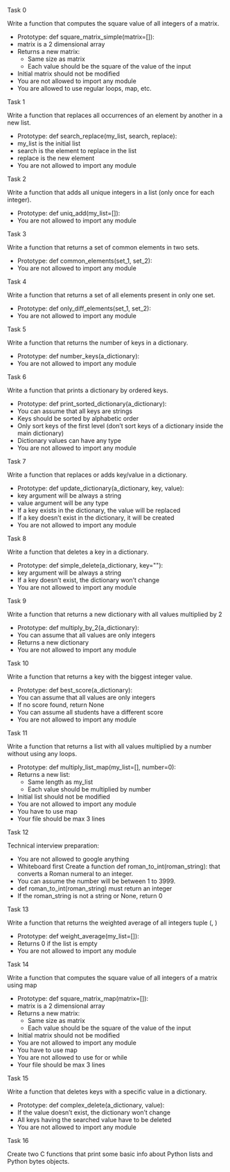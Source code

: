 Task 0

Write a function that computes the square value of all integers of a matrix.
* Prototype: def square_matrix_simple(matrix=[]):
* matrix is a 2 dimensional array
* Returns a new matrix:
  - Same size as matrix
  - Each value should be the square of the value of the input
* Initial matrix should not be modified
* You are not allowed to import any module
* You are allowed to use regular loops, map, etc.

Task 1

Write a function that replaces all occurrences of an element by another in a new list.
* Prototype: def search_replace(my_list, search, replace):
* my_list is the initial list
* search is the element to replace in the list
* replace is the new element
* You are not allowed to import any module

Task 2

Write a function that adds all unique integers in a list (only once for each integer).
* Prototype: def uniq_add(my_list=[]):
* You are not allowed to import any module

Task 3

Write a function that returns a set of common elements in two sets.
* Prototype: def common_elements(set_1, set_2):
* You are not allowed to import any module

Task 4

Write a function that returns a set of all elements present in only one set.
* Prototype: def only_diff_elements(set_1, set_2):
* You are not allowed to import any module

Task 5

Write a function that returns the number of keys in a dictionary.
* Prototype: def number_keys(a_dictionary):
* You are not allowed to import any module

Task 6

Write a function that prints a dictionary by ordered keys.
* Prototype: def print_sorted_dictionary(a_dictionary):
* You can assume that all keys are strings
* Keys should be sorted by alphabetic order
* Only sort keys of the first level (don’t sort keys of a dictionary inside the main dictionary)
* Dictionary values can have any type
* You are not allowed to import any module

Task 7

Write a function that replaces or adds key/value in a dictionary.
* Prototype: def update_dictionary(a_dictionary, key, value):
* key argument will be always a string
* value argument will be any type
* If a key exists in the dictionary, the value will be replaced
* If a key doesn’t exist in the dictionary, it will be created
* You are not allowed to import any module

Task 8

Write a function that deletes a key in a dictionary.
* Prototype: def simple_delete(a_dictionary, key=""):
* key argument will be always a string
* If a key doesn’t exist, the dictionary won’t change
* You are not allowed to import any module

Task 9

Write a function that returns a new dictionary with all values multiplied by 2
* Prototype: def multiply_by_2(a_dictionary):
* You can assume that all values are only integers
* Returns a new dictionary
* You are not allowed to import any module

Task 10

Write a function that returns a key with the biggest integer value.
* Prototype: def best_score(a_dictionary):
* You can assume that all values are only integers
* If no score found, return None
* You can assume all students have a different score
* You are not allowed to import any module

Task 11

Write a function that returns a list with all values multiplied by a number without using any loops.
* Prototype: def multiply_list_map(my_list=[], number=0):
* Returns a new list:
  - Same length as my_list
  - Each value should be multiplied by number
* Initial list should not be modified
* You are not allowed to import any module
* You have to use map
* Your file should be max 3 lines

Task 12

Technical interview preparation:
* You are not allowed to google anything
* Whiteboard first
Create a function def roman_to_int(roman_string): that converts a Roman numeral to an integer.
* You can assume the number will be between 1 to 3999.
* def roman_to_int(roman_string) must return an integer
* If the roman_string is not a string or None, return 0

Task 13

Write a function that returns the weighted average of all integers tuple (<score>, <weight>)
* Prototype: def weight_average(my_list=[]):
* Returns 0 if the list is empty
* You are not allowed to import any module

Task 14
 
Write a function that computes the square value of all integers of a matrix using map
* Prototype: def square_matrix_map(matrix=[]):
* matrix is a 2 dimensional array
* Returns a new matrix:
  - Same size as matrix
  - Each value should be the square of the value of the input
* Initial matrix should not be modified
* You are not allowed to import any module
* You have to use map
* You are not allowed to use for or while
* Your file should be max 3 lines

Task 15
  
Write a function that deletes keys with a specific value in a dictionary.
* Prototype: def complex_delete(a_dictionary, value):
* If the value doesn’t exist, the dictionary won’t change
* All keys having the searched value have to be deleted
* You are not allowed to import any module

Task 16
  
Create two C functions that print some basic info about Python lists and Python bytes objects.
